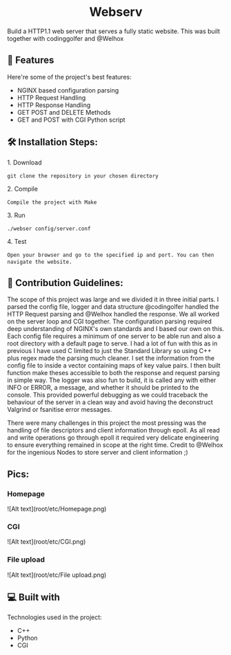 <h1 align="center" id="title">Webserv</h1>

<p id="description">Build a HTTP1.1 web server that serves a fully static website. This was built together with codinggolfer and @Welhox</p>

  
  
<h2>🧐 Features</h2>

Here're some of the project's best features:

*   NGINX based configuration parsing
*   HTTP Request Handling
*   HTTP Response Handling
*   GET POST and DELETE Methods
*   GET and POST with CGI Python script

<h2>🛠️ Installation Steps:</h2>

<p>1. Download</p>

```
git clone the repository in your chosen directory
```

<p>2. Compile</p>

```
Compile the project with Make
```

<p>3. Run</p>

```
./webser config/server.conf
```

<p>4. Test</p>

```
Open your browser and go to the specified ip and port. You can then navigate the website.
```

<h2>🍰 Contribution Guidelines:</h2>

The scope of this project was large and we divided it in three initial parts. I parsed the config file, logger and data structure @codingolfer handled the HTTP Request parsing and @Welhox handled the response. 
We all worked on the server loop and CGI together. The configuration parsing required deep understanding of NGINX's own standards and I based our own on this. 
Each config file requires a minimum of one server to be able run and also a root directory with a default page to serve. 
I had a lot of fun with this as in previous I have used C limited to just the Standard Library so using C++ plus regex made the parsing much cleaner. 
I set the information from the config file to inside a vector containing maps of key value pairs. I then built function make theses accessible to both the response and request parsing in simple way.
The logger was also fun to build, it is called any with either INFO or ERROR, a message, and whether it should be printed to the console. This provided powerful debugging as we could traceback the behaviour of the server
in a clean way and avoid having the deconstruct Valgrind or fsanitise error messages.

There were many challenges in this project the most pressing was the handling of file descriptors and client information through epoll. As all read and write operations go through epoll it required very delicate engineering to ensure everything remained in scope at the right time. Credit to @Welhox for the ingenious Nodes to store server and client information ;)

<h2>Pics:</h2>
<h3>Homepage</h3>
![Alt text](root/etc/Homepage.png)
<h3>CGI</h3>
![Alt text](root/etc/CGI.png)
<h3>File upload</h3>
![Alt text](root/etc/File upload.png)

  
<h2>💻 Built with</h2>

Technologies used in the project:

*   C++
*   Python
*   CGI
